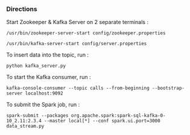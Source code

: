 ### Directions

Start Zookeeper & Kafka Server on 2 separate terminals :

```
/usr/bin/zookeeper-server-start config/zookeeper.properties

/usr/bin/kafka-server-start config/server.properties
```


To insert data into the topic, run :
```
python kafka_server.py
```

To start the Kafka consumer, run :
```
kafka-console-consumer --topic calls --from-beginning --bootstrap-server localhost:9092
```

To submit the Spark job, run :
```
spark-submit --packages org.apache.spark:spark-sql-kafka-0-10_2.11:2.3.4 --master local[*] --conf spark.ui.port=3000 data_stream.py
```